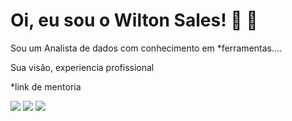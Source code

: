 # Oi, eu sou o Wilton Sales! :wave: :vulcan_salute:

Sou um Analista de dados com conhecimento em *ferramentas....

Sua visão, experiencia profissional

*link de mentoria


<div style="display: inline-block"> 
  <a href="https://www.linkedin.com/in/https://www.linkedin.com/in/wilton-sales-30a99185/" target="_blank"><img src="https://img.shields.io/badge/-LinkedIn-%230077B5?style=for-the-badge&logo=linkedin&logoColor=white" target="_blank"></a> 
  <a href="https://franciscobustamante.com.br" target="_blank"><img src="https://img.shields.io/badge/portfolio-00A98F?style=for-the-badge&logo=About.me&logoColor=white" target="_blank"></a> 
  <a href = "mailto:saleswilton[at]hotmail.com"><img src="https://img.shields.io/badge/Gmail-D14836?style=for-the-badge&logo=gmail&logoColor=white" target="_blank"></a>
</div>

